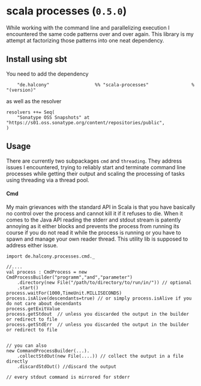 # scala processes (`0.5.0`)

While working with the command line and parallelizing execution I encountered the same code patterns over
and over again. This library is my attempt at factorizing those patterns into one neat dependency.


## Install using sbt

You need to add the dependency
```
    "de.halcony"                 %% "scala-processes"                % "(version)"
```

as well as the resolver

```
resolvers ++= Seq(
    "Sonatype OSS Snapshots" at "https://s01.oss.sonatype.org/content/repositories/public",
)
```


## Usage

There are currently two subpackages `cmd` and `threading`. They address issues I encountered, trying to reliably start and terminate command line processes while getting their output and
scaling the processing of tasks using threading via a thread pool.

#### Cmd

My main grievances with the standard API in Scala is that you have basically no control over the process
and cannot kill it if it refuses to die. When it comes to the Java API reading the stderr and stdout stream
is patently annoying as it either blocks and prevents the process from running its course if you do not read it while the process is running or you have to
spawn and manage your own reader thread. This utility lib is supposed to address either issue.

```
import de.halcony.processes.cmd._

//....
val process : CmdProcess = new CmdProcessBuilder("programm","and","parameter")
    .directory(new File("/path/to/directory/to/run/in/")) // optional
    .start()
process.waitFor(1000,TimeUnit.MILLISECONDS)
process.isAlive(descendants=true) // or simply process.isAlive if you do not care about decendants
process.getExitValue
process.getStdout  // unless you discarded the output in the builder or redirect to file
process.getStdErr  // unless you discarded the output in the builder or redirect to file


// you can also
new CommandProcessBuilder(...).
    .collectStdOut(new File(....)) // collect the output in a file directly
    .discardStdOut() //discard the output 
   
// every stdout command is mirrored for stderr 
```

### 
